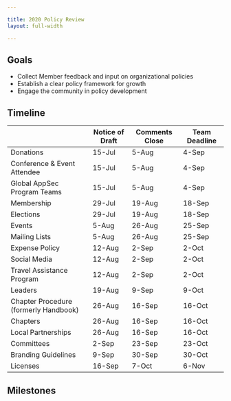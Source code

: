 ```yaml
---

title: 2020 Policy Review
layout: full-width

---
```


## Goals

* Collect Member feedback and input on organizational policies
* Establish a clear policy framework for growth
* Engage the community in policy development

## Timeline

|   | Notice of Draft | Comments Close | Team Deadline |
| --- | --- | --- | --- |
|  Donations | 15-Jul | 5-Aug | 4-Sep |
|  Conference & Event Attendee | 15-Jul | 5-Aug | 4-Sep |
|  Global AppSec Program Teams | 15-Jul | 5-Aug | 4-Sep |
|  Membership | 29-Jul | 19-Aug | 18-Sep |
|  Elections | 29-Jul | 19-Aug | 18-Sep |
|  Events | 5-Aug | 26-Aug | 25-Sep |
|  Mailing Lists | 5-Aug | 26-Aug | 25-Sep |
|  Expense Policy | 12-Aug | 2-Sep | 2-Oct |
|  Social Media | 12-Aug | 2-Sep | 2-Oct |
|  Travel Assistance Program | 12-Aug | 2-Sep | 2-Oct |
|  Leaders | 19-Aug | 9-Sep | 9-Oct |
|  Chapter Procedure (formerly Handbook) | 26-Aug | 16-Sep | 16-Oct |
|  Chapters | 26-Aug | 16-Sep | 16-Oct |
|  Local Partnerships | 26-Aug | 16-Sep | 16-Oct |
|  Committees | 2-Sep | 23-Sep | 23-Oct |
|  Branding Guidelines | 9-Sep | 30-Sep | 30-Oct |
|  Licenses | 16-Sep | 7-Oct | 6-Nov |

## Milestones
